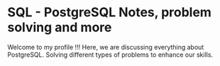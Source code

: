 # SQL - PostgreSQL Notes, problem solving and more

Welcome to my profile !!!
Here, we are discussing everything about PostgreSQL.
Solving different types of problems to enhance our skills.

